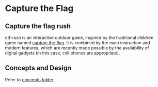 # Capture the Flag

## Capture the flag rush
ctf-rush is an interactive outdoor game, inspired by the traditional children game named [capture the flag](./Ctf-Instruction.md). It is combined by the main instruction and modern features, which are recently made possible by the availability of digital gadgets (in this case, cell phones are appropriate).

## Concepts and Design 
Refer to [concepts folder](./concept/Readme.md)

